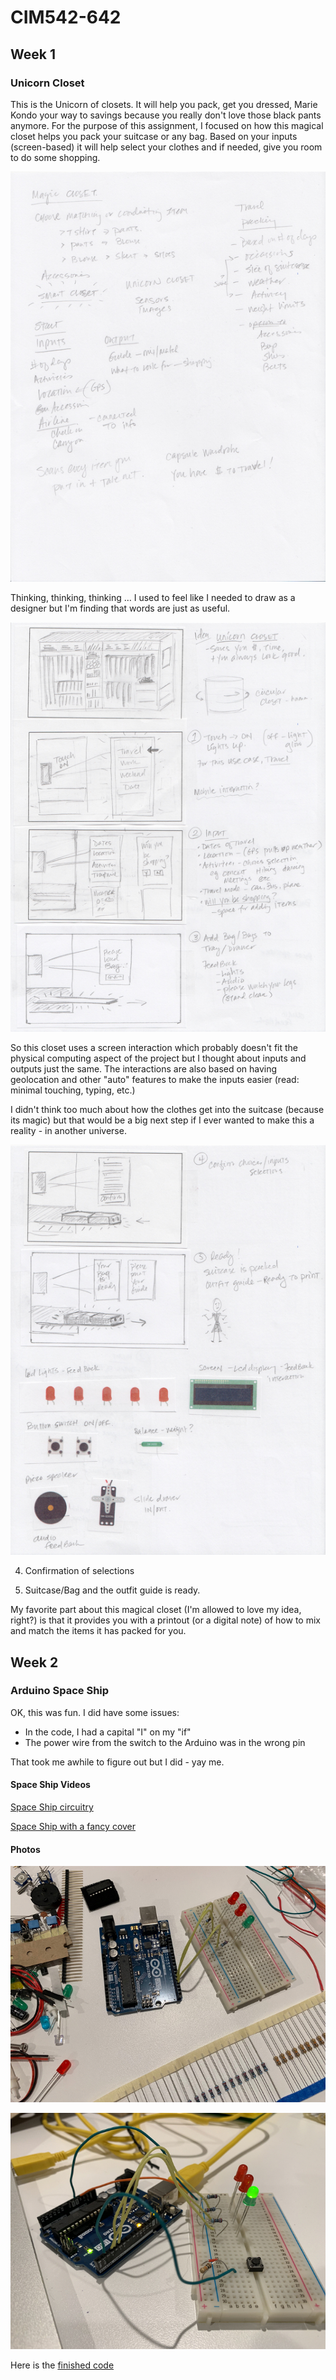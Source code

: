 # CIM542-642

## Week 1

### Unicorn Closet

This is the Unicorn of closets. It will help you pack, get you dressed, Marie Kondo your way to savings because you really don't love those black pants anymore. For the purpose of this assignment, I focused on how this magical closet helps you pack your suitcase or any bag. Based on your inputs (screen-based) it will help select your clothes and if needed, give you room to do some shopping.

![Sketches and thought process](https://github.com/dpd28/CIM542-642/blob/master/images/2019-01-24-0003.JPG)

Thinking, thinking, thinking … I used to feel like I needed to draw as a designer but I'm finding that words are just as useful.

![Scenes 1-3](https://github.com/dpd28/CIM542-642/blob/master/images/2019-01-24-0001.JPG)

So this closet uses a screen interaction which probably doesn't fit the physical computing aspect of the project but I thought about inputs and outputs just the same.  The interactions are also based on having geolocation and other "auto" features to make the inputs easier (read: minimal touching, typing, etc.)

I didn't think too much about how the clothes get into the suitcase (because its magic) but that would be a big next step if I ever wanted to make this a reality - in another universe.

![Scenes 4-5](https://github.com/dpd28/CIM542-642/blob/master/images/2019-01-24-0002.JPG)

4. Confirmation of selections

5. Suitcase/Bag and the outfit guide is ready.

My favorite part about this magical closet (I'm allowed to love my idea, right?) is that it provides you with a printout (or a digital note) of how to mix and match the items it has packed for you.


## Week 2

### Arduino Space Ship

OK, this was fun. I did have some issues:
* In the code, I had a capital "I" on my "if"
* The power wire from the switch to the Arduino was in the wrong pin

That took me awhile to figure out but I did - yay me.

#### Space Ship Videos

[Space Ship circuitry](https://youtu.be/OhQqHxNC8L4)

[Space Ship with a fancy cover](https://youtu.be/yc8WKyt32UQ)

#### Photos

![Circuit in progress](https://github.com/dpd28/CIM542-642/blob/master/images/arduio_spaceShip_IMG_6247.JPG)

![Finished circuit](https://github.com/dpd28/CIM542-642/blob/master/images/arduino_spaceShip_IMG_6275.JPG)

Here is the [finished code](https://github.com/dpd28/CIM542-642/blob/master/Space_On_jan30a/sketch_jan30a/sketch_jan30a.ino)
